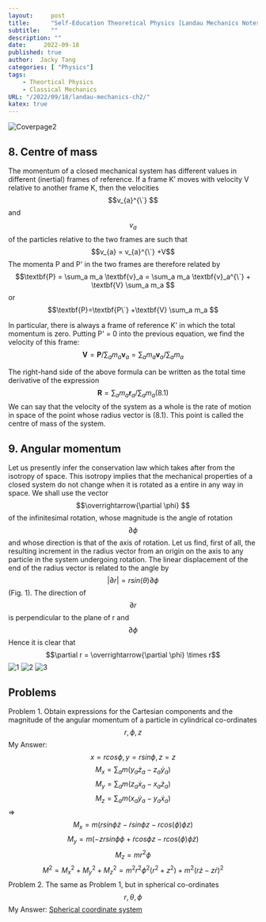 ```yaml
---
layout:     post
title:      "Self-Education Theoretical Physics [Landau Mechanics Notes] Chapter 2: Conservation Laws(Part 2)"
subtitle:   ""
description: ""
date:     2022-09-18
published: true
author:  Jacky Tang
categories: [ "Physics"]
tags:
    - Theortical Physics
    - Classical Mechanics
URL: "/2022/09/18/landau-mechanics-ch2/"
katex: true
---
```


<!--more-->
![Coverpage2](/img/landau-mechanics-ch1/landau.jpg)
  ## 8. Centre of mass 
  The momentum of a closed mechanical system has different values in
different (inertial) frames of reference. If a frame K’ moves with velocity V relative to another frame K, then the velocities $$v_{a}^{\`} $$ and $$v_{a}$$ of the particles
relative to the two frames are such that $$v_{a} = v_{a}^{\`} +V$$ The momenta P and P'
in the two frames are therefore related by $$\textbf{P} = \sum_a m_a \textbf{v}_a = \sum_a m_a \textbf{v}_a^{\`} + \textbf{V} \sum_a m_a $$
  or
  $$\textbf{P}=\textbf{P\`} +\textbf{V} \sum_a m_a $$
  
  In particular, there is always a frame of reference K' in which the total
momentum is zero. Putting P' = 0 into the previous equation, we find the velocity of this frame:
  $$ \textbf{V} = \textbf{P}/ \sum_a m_a \textbf{v}_a = \sum_a m_a \textbf{v}_a / \sum_a m_a $$
  
  The right-hand side of the above formula can be written as the total time derivative of the expression
   $$ \textbf{R} = \sum_a m_a \textbf{r}_a / \sum_a m_a  (8.1)$$
We can say that the velocity of the system as a whole is the rate of motion in
space of the point whose radius vector is (8.1). This point is called the centre
of mass of the system.

  ## 9. Angular momentum 
  Let us presently infer the conservation law which takes after from the isotropy of space. This isotropy implies that the mechanical properties of a closed system do not change when it is rotated as a entire in any way in space.
  We shall use the vector $$\overrightarrow{\partial \phi} $$ of the infinitesimal rotation, whose magnitude
is the angle of rotation $$\partial \phi $$ and whose direction is that of the axis of rotation.
Let us find, first of all, the resulting increment in the radius vector from
an origin on the axis to any particle in the system undergoing rotation. The
linear displacement of the end of the radius vector is related to the angle by
$$|\partial r| = r sin(\theta) \partial \phi $$(Fig. 1). The direction of $$\partial r$$ is perpendicular to the plane
of r and $$\partial \phi $$ Hence it is clear that
$$\partial r = \overrightarrow{\partial \phi} \times r$$
 ![1](/img/landau-mechanics-ch2/5.png)
 ![2](/img/landau-mechanics-ch2/6.png)
 ![3](/img/landau-mechanics-ch2/7.png)

  ## Problems
  Problem 1. Obtain expressions for the Cartesian components and the magnitude of the
angular momentum of a particle in cylindrical co-ordinates $$r, \phi, z$$
My Answer:
$$ x = r cos\phi, y = r sin\phi, z=z$$
$$ M_x = \sum_a m(y_a \dot{z}_a - z_a \dot{y}_a)$$
$$ M_y = \sum_a m(z_a \dot{x}_a - x_a \dot{z}_a)$$
$$ M_z = \sum_a m(x_a \dot{y}_a - y_a \dot{x}_a)$$
=>
$$ M_x = m(r sin \phi \dot{z} - \dot{r} sin \phi z - r cos(\phi)\phi z)$$
$$ M_y = m(- z r sin \phi \phi + \dot{r} cos \phi z - r cos(\phi)\phi \dot{z})$$
$$ M_z = m r^{2} \phi $$
$$M^{2} = M^{2}_x+M^{2}_y+M^{2}_z=m^{2}r^{2}\phi^{2}(r^{2}+z^{2}) + m^{2}(r\dot{z}-z\dot{r})^{2}$$
  Problem 2. The same as Problem 1, but in spherical co-ordinates $$r, \theta, \phi$$
 My Answer:
  [Spherical coordinate system](https://en.wikipedia.org/wiki/Spherical_coordinate_system)
